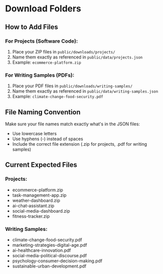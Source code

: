 # Download Folders

## How to Add Files

### For Projects (Software Code):
1. Place your ZIP files in `public/downloads/projects/`
2. Name them exactly as referenced in `public/data/projects.json`
3. Example: `ecommerce-platform.zip`

### For Writing Samples (PDFs):
1. Place your PDF files in `public/downloads/writing-samples/`
2. Name them exactly as referenced in `public/data/writing-samples.json`
3. Example: `climate-change-food-security.pdf`

## File Naming Convention

Make sure your file names match exactly what's in the JSON files:
- Use lowercase letters
- Use hyphens (-) instead of spaces
- Include the correct file extension (.zip for projects, .pdf for writing samples)

## Current Expected Files

### Projects:
- ecommerce-platform.zip
- task-management-app.zip
- weather-dashboard.zip
- ai-chat-assistant.zip
- social-media-dashboard.zip
- fitness-tracker.zip

### Writing Samples:
- climate-change-food-security.pdf
- marketing-strategies-digital-age.pdf
- ai-healthcare-innovation.pdf
- social-media-political-discourse.pdf
- psychology-consumer-decision-making.pdf
- sustainable-urban-development.pdf
